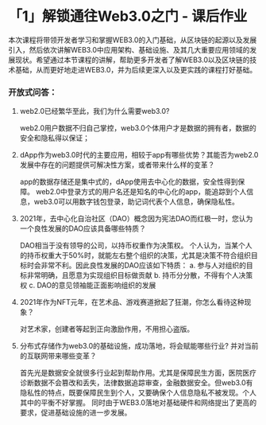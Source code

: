 # 「1」解锁通往Web3.0之门 - 课后作业

本次课程将带领开发者学习和掌握WEB3.0的入门基础，从区块链的起源以及发展引入，然后依次讲解WEB3.0中应用架构、基础设施、及其几大重要应用领域的发展现状。希望通过本节课程的讲解，帮助更多开发者了解WEB3.0以及区块链的技术基础，从而更好地走进WEB3.0，并为后续更深入以及更实践的课程打好基础。
### 开放式问答：
1. web2.0已经繁华至此，我们为什么需要web3.0?

   web2.0用户数据不归自己掌控，web3.0个体用户才是数据的拥有者，数据的安全和隐私得以保证；

2. dApp作为web3.0时代的主要应用，相较于app有哪些优势？其能否为web2.0发展中存在的问题提供可解决性方案，或者带来什么样的变革？

   app的数据存储还是集中式的，dApp使用去中心化的数据，安全性得到保障。
web2.0中登录方式的用户名还是知名的中心化的app，能追踪到个人信息，web3.0可以用数字钱包登录，助记词代表个人信息，确保隐私性。

3. 2021年，去中心化自治社区（DAO）概念因为宪法DAO而红极一时，您认为一个良性发展的DAO应该具备哪些特质？

   DAO相当于没有领导的公司，以持币权重作为决策权。
个人认为，当某个人的持币权重大于50%时，就能左右整个组织的决策，尤其是决策不符合组织目标时会非常不利。因此良性发展的DAO应该如下特质：
a. 参与人对组织的目标非常明确，且愿意为实现组织目标做贡献
b. 持币分分散，不得有个人决策权
c. DAO的意见领袖能正面影响组织的发展

4. 2021年作为NFT元年，在艺术品、游戏赛道掀起了狂潮，你怎么看待这种现象？

   对艺术家，创建者等起到正向激励作用，不用担心盗版。

5. 分布式存储作为web3.0的基础设施，成功落地，将会赋能哪些行业? 并对当前的互联网带来哪些变革？

    首先光是数据安全就很多行业起到帮助作用。尤其是保障民生方面，医院医疗诊断数据不会篡改和丢失，法律数据追踪审查，金融数据安全。但web3.0有隐私性的特点，既要保障民生到个人，又要确保个人信息隐私不被发现。个人其中的平衡不好掌握。
同时由于WEB3.0落地对基础硬件和网络提出了更高的要求，促进基础设施的进一步发展。